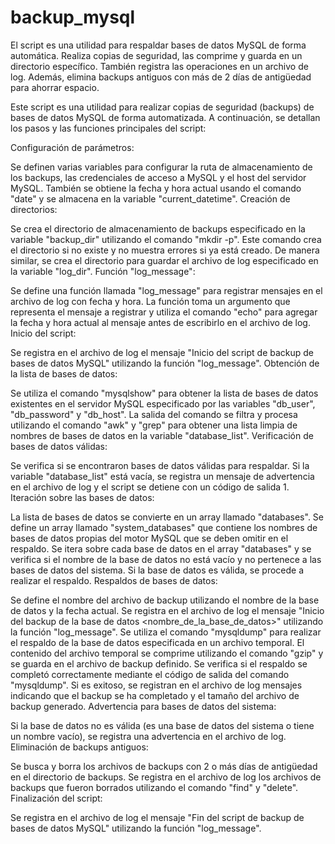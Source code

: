 # backup_mysql
 El script es una utilidad para respaldar bases de datos MySQL de forma automática. Realiza copias de seguridad, las comprime y guarda en un directorio específico. También registra las operaciones en un archivo de log. Además, elimina backups antiguos con más de 2 días de antigüedad para ahorrar espacio.

Este script es una utilidad para realizar copias de seguridad (backups) de bases de datos MySQL de forma automatizada. A continuación, se detallan los pasos y las funciones principales del script:

Configuración de parámetros:

Se definen varias variables para configurar la ruta de almacenamiento de los backups, las credenciales de acceso a MySQL y el host del servidor MySQL.
También se obtiene la fecha y hora actual usando el comando "date" y se almacena en la variable "current_datetime".
Creación de directorios:

Se crea el directorio de almacenamiento de backups especificado en la variable "backup_dir" utilizando el comando "mkdir -p". Este comando crea el directorio si no existe y no muestra errores si ya está creado.
De manera similar, se crea el directorio para guardar el archivo de log especificado en la variable "log_dir".
Función "log_message":

Se define una función llamada "log_message" para registrar mensajes en el archivo de log con fecha y hora. La función toma un argumento que representa el mensaje a registrar y utiliza el comando "echo" para agregar la fecha y hora actual al mensaje antes de escribirlo en el archivo de log.
Inicio del script:

Se registra en el archivo de log el mensaje "Inicio del script de backup de bases de datos MySQL" utilizando la función "log_message".
Obtención de la lista de bases de datos:

Se utiliza el comando "mysqlshow" para obtener la lista de bases de datos existentes en el servidor MySQL especificado por las variables "db_user", "db_password" y "db_host".
La salida del comando se filtra y procesa utilizando el comando "awk" y "grep" para obtener una lista limpia de nombres de bases de datos en la variable "database_list".
Verificación de bases de datos válidas:

Se verifica si se encontraron bases de datos válidas para respaldar. Si la variable "database_list" está vacía, se registra un mensaje de advertencia en el archivo de log y el script se detiene con un código de salida 1.
Iteración sobre las bases de datos:

La lista de bases de datos se convierte en un array llamado "databases".
Se define un array llamado "system_databases" que contiene los nombres de bases de datos propias del motor MySQL que se deben omitir en el respaldo.
Se itera sobre cada base de datos en el array "databases" y se verifica si el nombre de la base de datos no está vacío y no pertenece a las bases de datos del sistema.
Si la base de datos es válida, se procede a realizar el respaldo.
Respaldos de bases de datos:

Se define el nombre del archivo de backup utilizando el nombre de la base de datos y la fecha actual.
Se registra en el archivo de log el mensaje "Inicio del backup de la base de datos <nombre_de_la_base_de_datos>" utilizando la función "log_message".
Se utiliza el comando "mysqldump" para realizar el respaldo de la base de datos especificada en un archivo temporal.
El contenido del archivo temporal se comprime utilizando el comando "gzip" y se guarda en el archivo de backup definido.
Se verifica si el respaldo se completó correctamente mediante el código de salida del comando "mysqldump". Si es exitoso, se registran en el archivo de log mensajes indicando que el backup se ha completado y el tamaño del archivo de backup generado.
Advertencia para bases de datos del sistema:

Si la base de datos no es válida (es una base de datos del sistema o tiene un nombre vacío), se registra una advertencia en el archivo de log.
Eliminación de backups antiguos:

Se busca y borra los archivos de backups con 2 o más días de antigüedad en el directorio de backups.
Se registra en el archivo de log los archivos de backups que fueron borrados utilizando el comando "find" y "delete".
Finalización del script:

Se registra en el archivo de log el mensaje "Fin del script de backup de bases de datos MySQL" utilizando la función "log_message".